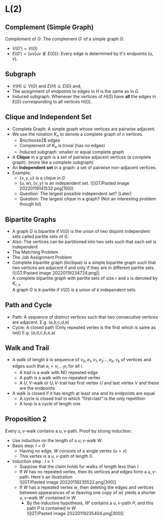 # L(2)
## Complement (Simple Graph)
Complement of $G$: The complement $G'$ of a simple graph $G$:
- $V(G')=V(G)$
- $E(G')=\{uv|uv\notin E(G)\}$: Every edge is determined by it's endpoints $(u,v)$.

## Subgraph
- $V(H)\subseteq V(G)$ and $E(H)\subseteq E(G)$ and,
- The assignment of endpoints to edges in $H$ is the same as in $G$.
- Induced subgraph: Whenever the vertices of $H(G)$ have **all** the edges in $E(G)$ corresponding to all vertices $H(G)$.

## Clique and Independent Set
- Complete Graph: A simple graph whose vertices are pairwise adjacent.
- We use the notation $K_n$ to denote a complete graph of $n$ vertices.
	- $n\choose2$ edges
	- Complement of $K_n$ is trivial (has no edges)
	- Induced subgraph: smaller or equal complete graph
- A **Clique** in a graph is a set of pairwise adjacent vertices (a complete graph). (more like a complete subgraph)
- An **Independent set** in a graph: a set of pairwise non-adjacent vertices.
- Example:
	-	$\{x,y,u\}$ is a clique in $G$
	-	$\{u,w\}, \{v,y\}$ is an independent set.
		![[GT/Pasted image 20220119141532.png|150]]
	-	Question: The largest possible independent set? [Later]
	-	Question: The largest clique in a graph? (Not an interesting problem though lol)

## Bipartite Graphs
- A graph $G$ is bipartite if $V(G)$ is the union of two disjoint independent sets called partite sets of $G$.
- Also: The vertices can be partitioned into two sets such that each set is independent
- The Matching Problem
- The Job Assignment Problem
- Complete bipartite graph (biclique) is a simple bipartite graph such that two vertices are adjacent if and only if they are in different partite sets.  
  ![[GT/Pasted image 20220119234724.png]]  
  A complete bipartite graph with partite sets of size $r$ and $s$ is denoted by $K_{r,s}$.  
  A graph $G$ is k-partite if $V(G)$ is a union of $k$ independent sets.

## Path and Cycle
- Path: A sequence of distinct vertices such that two consecutive vertices are adjacent. E.g. (a,b,c,d,e)
- Cycle: A closed path (Only repeated vertex is the first which is same as last) E.g. (a,d,c,b,e,a)

## Walk and Trail
- A walk of length $k$ is sequence of $v_0,e_1,v_1,e_2\dots,e_k,v_k$ of vertices and edges such that $e_i=v_{i-1}v_i$ for all $i$.
	- A trail is a walk with NO repeated edge
	- A path is a walk with no repeated vertex
	- A $U,V$-walk or $U,V$-trail has first vertex $U$ and last vertex $V$ and these are the endpoints
- A walk is closed if it has length at least one and its endpoints are equal.
	- A cycle is closed trail in which "first=last" is the only repetition
	- A loop is a cycle of length one

## Proposition 2
Every $u,v$-walk contains a $u,v$-path.
Proof by strong induction:
- Use induction on the length of a $u,v$-walk $W$.
- Basis step: $l=0$
	- Having no edge, $W$ consists of a single vertex ($u=v$)
	- This vertex is a $u,v$-path of length $0$.
- Induction step : $l\geq1$
	- Suppose that the claim holds for walks of length less than $l$
	- If $W$ has no repeated vertex, then its vertices and edges form a $u,v$-path. Here's an illustration  
	  ![[GT/Pasted image 20220119235522.png|300]]
	- If $W$ has a repeated vertex $w$, then deleting the edges and vertices between appearances of $w$ (leaving one copy of $w$) yields a shorter $u,v$-walk $W'$ contained in $W$.
		- By the inductive hypothesis, $W'$ contains a $u,v$-path $P$, and this path $P$ is contained in $W$.  
		![[GT/Pasted image 20220119235404.png|300]]
